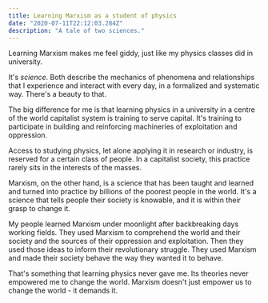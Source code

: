 ```yaml
---
title: Learning Marxism as a student of physics
date: "2020-07-11T22:12:03.284Z"
description: "A tale of two sciences."
---
```

Learning Marxism makes me feel giddy, just like my physics classes did in university. 

It's *science*. Both describe the mechanics of phenomena and relationships that I experience and interact with every day, in a formalized and systematic way. There's a beauty to that.

The big difference for me is that learning physics in a university in a centre of the world capitalist system is training to serve capital. It's training to participate in building and reinforcing machineries of exploitation and oppression. 

Access to studying physics, let alone applying it in research or industry, is reserved for a certain class of people. In a capitalist society, this practice rarely sits in the interests of the masses.

Marxism, on the other hand, is a science that has been taught and learned and turned into practice by billions of the poorest people in the world. It's a science that tells people their society is knowable, and it is within their grasp to change it.

My people learned Marxism under moonlight after backbreaking days working fields. They used Marxism to comprehend the world and their society and the sources of their oppression and exploitation. Then they used those ideas to inform their revolutionary struggle. They used Marxism and made their society behave the way they wanted it to behave.

That's something that learning physics never gave me. Its theories never empowered me to change the world. Marxism doesn't just empower us to change the world - it demands it.